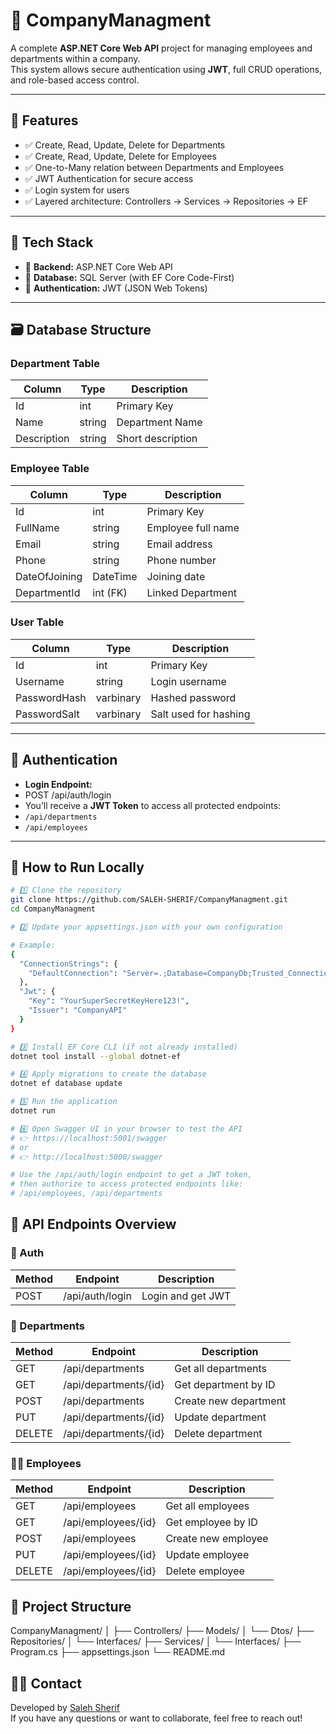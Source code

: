 # 🏢 CompanyManagment

A complete **ASP.NET Core Web API** project for managing employees and departments within a company.  
This system allows secure authentication using **JWT**, full CRUD operations, and role-based access control.

---

## 📌 Features

- ✅ Create, Read, Update, Delete for Departments
- ✅ Create, Read, Update, Delete for Employees
- ✅ One-to-Many relation between Departments and Employees
- ✅ JWT Authentication for secure access
- ✅ Login system for users
- ✅ Layered architecture: Controllers → Services → Repositories → EF

---

## 🧱 Tech Stack

- 🔸 **Backend:** ASP.NET Core Web API
- 🔸 **Database:** SQL Server (with EF Core Code-First)
- 🔸 **Authentication:** JWT (JSON Web Tokens)

---

## 🗃️ Database Structure

### Department Table
| Column      | Type    | Description                 |
|-------------|---------|-----------------------------|
| Id          | int     | Primary Key                 |
| Name        | string  | Department Name             |
| Description | string  | Short description           |

### Employee Table
| Column        | Type       | Description              |
|---------------|------------|--------------------------|
| Id            | int        | Primary Key              |
| FullName      | string     | Employee full name       |
| Email         | string     | Email address            |
| Phone         | string     | Phone number             |
| DateOfJoining | DateTime   | Joining date             |
| DepartmentId  | int (FK)   | Linked Department        |

### User Table
| Column        | Type         | Description           |
|---------------|--------------|-----------------------|
| Id            | int          | Primary Key           |
| Username      | string       | Login username        |
| PasswordHash  | varbinary    | Hashed password       |
| PasswordSalt  | varbinary    | Salt used for hashing |

---

## 🔐 Authentication

- **Login Endpoint:**
- POST /api/auth/login
- You’ll receive a **JWT Token** to access all protected endpoints:
- `/api/departments`
- `/api/employees`

---
## 🚀 How to Run Locally

```bash
# 1️⃣ Clone the repository
git clone https://github.com/SALEH-SHERIF/CompanyManagment.git
cd CompanyManagment
```

```bash
# 2️⃣ Update your appsettings.json with your own configuration

# Example:
{
  "ConnectionStrings": {
    "DefaultConnection": "Server=.;Database=CompanyDb;Trusted_Connection=True;"
  },
  "Jwt": {
    "Key": "YourSuperSecretKeyHere123!",
    "Issuer": "CompanyAPI"
  }
}
```

```bash
# 3️⃣ Install EF Core CLI (if not already installed)
dotnet tool install --global dotnet-ef
```

```bash
# 4️⃣ Apply migrations to create the database
dotnet ef database update
```

```bash
# 5️⃣ Run the application
dotnet run
```

```bash
# 6️⃣ Open Swagger UI in your browser to test the API
# 👉 https://localhost:5001/swagger
# or
# 👉 http://localhost:5000/swagger

# Use the /api/auth/login endpoint to get a JWT token,
# then authorize to access protected endpoints like:
# /api/employees, /api/departments
```

## 📡 API Endpoints Overview

### 🔐 Auth
| Method | Endpoint            | Description        |
|--------|---------------------|--------------------|
| POST   | /api/auth/login     | Login and get JWT  |

### 🏢 Departments
| Method | Endpoint                | Description             |
|--------|-------------------------|-------------------------|
| GET    | /api/departments        | Get all departments     |
| GET    | /api/departments/{id}   | Get department by ID    |
| POST   | /api/departments        | Create new department   |
| PUT    | /api/departments/{id}   | Update department       |
| DELETE | /api/departments/{id}   | Delete department       |

### 👨‍💼 Employees
| Method | Endpoint                | Description             |
|--------|-------------------------|-------------------------|
| GET    | /api/employees          | Get all employees       |
| GET    | /api/employees/{id}     | Get employee by ID      |
| POST   | /api/employees          | Create new employee     |
| PUT    | /api/employees/{id}     | Update employee         |
| DELETE | /api/employees/{id}     | Delete employee         |

## 🧠 Project Structure

CompanyManagment/
│
├── Controllers/
├── Models/
│   └── Dtos/
├── Repositories/
│   └── Interfaces/
├── Services/
│   └── Interfaces/
├── Program.cs
├── appsettings.json
└── README.md

## 🙋‍♂️ Contact

Developed by [Saleh Sherif](https://github.com/SALEH-SHERIF)  
If you have any questions or want to collaborate, feel free to reach out!


